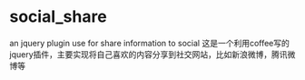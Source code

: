 social_share
============

an jquery plugin use for share information to social
这是一个利用coffee写的jquery插件，主要实现将自己喜欢的内容分享到社交网站，比如新浪微博，腾讯微博等
